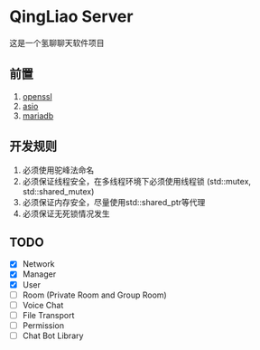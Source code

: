 # QingLiao Server
这是一个氢聊聊天软件项目

## 前置
1. [openssl](https://github.com/openssl/openssl)
2. [asio](https://github.com/chriskohlhoff/asio)
3. [mariadb](https://github.com/mariadb-corporation/mariadb-connector-cpp)

## 开发规则
1. 必须使用驼峰法命名
2. 必须保证线程安全，在多线程环境下必须使用线程锁 (std::mutex, std::shared_mutex)
3. 必须保证内存安全，尽量使用std::shared_ptr等代理
4. 必须保证无死锁情况发生

## TODO
- [x] Network
- [x] Manager
- [x] User
- [ ] Room (Private Room and Group Room)
- [ ] Voice Chat
- [ ] File Transport
- [ ] Permission
- [ ] Chat Bot Library
